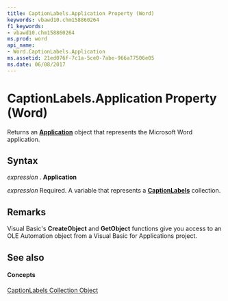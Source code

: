 ```yaml
---
title: CaptionLabels.Application Property (Word)
keywords: vbawd10.chm158860264
f1_keywords:
- vbawd10.chm158860264
ms.prod: word
api_name:
- Word.CaptionLabels.Application
ms.assetid: 21ed076f-7c1a-5ce0-7abe-966a77506e05
ms.date: 06/08/2017
---
```



# CaptionLabels.Application Property (Word)

Returns an **[Application](application-object-word.md)** object that represents the Microsoft Word application.


## Syntax

 _expression_ . **Application**

 _expression_ Required. A variable that represents a **[CaptionLabels](captionlabels-object-word.md)** collection.


## Remarks

Visual Basic's **CreateObject** and **GetObject** functions give you access to an OLE Automation object from a Visual Basic for Applications project.


## See also


#### Concepts


[CaptionLabels Collection Object](captionlabels-object-word.md)

